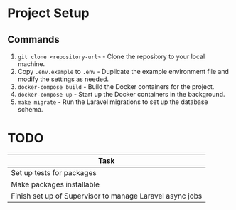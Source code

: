 # Project Setup

## Commands

1. `git clone <repository-url>` - Clone the repository to your local machine.
2. Copy `.env.example` to `.env` - Duplicate the example environment file and modify the settings as needed.
3. `docker-compose build` - Build the Docker containers for the project.
4. `docker-compose up` - Start up the Docker containers in the background.
5. `make migrate` - Run the Laravel migrations to set up the database schema.

# TODO

|   Task                    |
| ------------------------- |
| Set up tests for packages |
| Make packages installable |
| Finish set up of Supervisor to manage Laravel async jobs |
 


